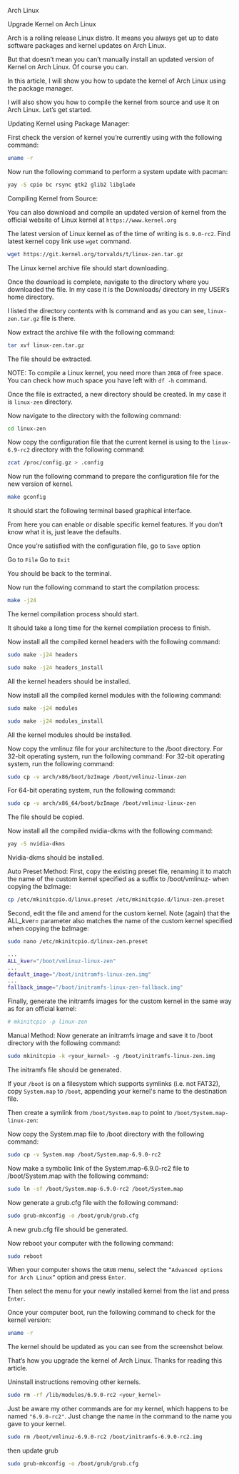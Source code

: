 Arch Linux

Upgrade Kernel on Arch Linux

Arch is a rolling release Linux distro. It means you always get up to date software packages and kernel updates on Arch Linux. 

But that doesn’t mean you can’t manually install an updated version of Kernel on Arch Linux. Of course you can.

In this article, I will show you how to update the kernel of Arch Linux using the package manager. 

I will also show you how to compile the kernel from source and use it on Arch Linux. Let’s get started.

Updating Kernel using Package Manager:

First check the version of kernel you’re currently using with the following command:
```bash
uname -r
```
Now run the following command to perform a system update with pacman:
```bash
yay -S cpio bc rsync gtk2 glib2 libglade
```
Compiling Kernel from Source:

You can also download and compile an updated version of kernel from the official website of Linux kernel at `https://www.kernel.org`

The latest version of Linux kernel as of the time of writing is `6.9.0-rc2`. Find latest kernel copy link use `wget` command.
```bash
wget https://git.kernel.org/torvalds/t/linux-zen.tar.gz
```
The Linux kernel archive file should start downloading.

Once the download is complete, navigate to the directory where you downloaded the file. In my case it is the Downloads/ directory in my USER’s home directory.

I listed the directory contents with ls command and as you can see, `linux-zen.tar.gz` file is there.

Now extract the archive file with the following command:
```bash
tar xvf linux-zen.tar.gz
```
The file should be extracted.

NOTE: To compile a Linux kernel, you need more than `20GB` of free space. You can check how much space you have left with `df -h` command.

Once the file is extracted, a new directory should be created. In my case it is `linux-zen` directory.

Now navigate to the directory with the following command:
```bash
cd linux-zen
```
Now copy the configuration file that the current kernel is using to the `linux-6.9-rc2` directory with the following command:
```bash
zcat /proc/config.gz > .config
```
Now run the following command to prepare the configuration file for the new version of kernel.
```bash
make gconfig
```
It should start the following terminal based graphical interface.

From here you can enable or disable specific kernel features. If you don’t know what it is, just leave the defaults.

Once you’re satisfied with the configuration file, go to `Save` option

Go to `File` Go to `Exit`

You should be back to the terminal.

Now run the following command to start the compilation process:
```bash
make -j24
```
The kernel compilation process should start.

It should take a long time for the kernel compilation process to finish.

Now install all the compiled kernel headers with the following command:
```bash
sudo make -j24 headers
```
```bash
sudo make -j24 headers_install
```
All the kernel headers should be installed.

Now install all the compiled kernel modules with the following command:
```bash
sudo make -j24 modules
```
```bash
sudo make -j24 modules_install
```
All the kernel modules should be installed.

Now copy the vmlinuz file for your architecture to the /boot directory. For 32-bit operating system, run the following command:
For 32-bit operating system, run the following command:
```bash
sudo cp -v arch/x86/boot/bzImage /boot/vmlinuz-linux-zen
```
For 64-bit operating system, run the following command:
```bash
sudo cp -v arch/x86_64/boot/bzImage /boot/vmlinuz-linux-zen
```
The file should be copied.

Now install all the compiled nvidia-dkms with the following command:
```bash
yay -S nvidia-dkms
```
Nvidia-dkms should be installed.

Auto Preset Method:
First, copy the existing preset file, renaming it to match the name of the custom kernel specified as a suffix to /boot/vmlinuz- when copying the bzImage:
```bash
cp /etc/mkinitcpio.d/linux.preset /etc/mkinitcpio.d/linux-zen.preset
```
Second, edit the file and amend for the custom kernel. Note (again) that the ALL_kver= parameter also matches the name of the custom kernel specified when copying the bzImage:
```bash
sudo nano /etc/mkinitcpio.d/linux-zen.preset
```
```bash
...
ALL_kver="/boot/vmlinuz-linux-zen"
...
default_image="/boot/initramfs-linux-zen.img"
...
fallback_image="/boot/initramfs-linux-zen-fallback.img"
```
Finally, generate the initramfs images for the custom kernel in the same way as for an official kernel:
```bash
# mkinitcpio -p linux-zen
```
Manual Method:
Now generate an initramfs image and save it to /boot directory with the following command:
```bash
sudo mkinitcpio -k <your_kernel> -g /boot/initramfs-linux-zen.img
```
The initramfs file should be generated.

If your `/boot` is on a filesystem which supports symlinks (i.e. not FAT32), copy `System.map` to `/boot`, appending your kernel's name to the destination file.

Then create a symlink from `/boot/System.map` to point to `/boot/System.map-linux-zen`:

Now copy the System.map file to /boot directory with the following command:
```bash
sudo cp -v System.map /boot/System.map-6.9.0-rc2
```
Now make a symbolic link of the System.map-6.9.0-rc2 file to /boot/System.map with the following command:
```bash
sudo ln -sf /boot/System.map-6.9.0-rc2 /boot/System.map
```
Now generate a grub.cfg file with the following command:
```bash
sudo grub-mkconfig -o /boot/grub/grub.cfg
```
A new grub.cfg file should be generated.

Now reboot your computer with the following command:
```bash
sudo reboot
```
When your computer shows the `GRUB` menu, select the `“Advanced options for Arch Linux”` option and press `Enter`.

Then select the menu for your newly installed kernel from the list and press `Enter`.

Once your computer boot, run the following command to check for the kernel version:
```bash
uname -r
```
The kernel should be updated as you can see from the screenshot below.

That’s how you upgrade the kernel of Arch Linux. Thanks for reading this article.


Uninstall instructions removing other kernels.
```bash
sudo rm -rf /lib/modules/6.9.0-rc2 <your_kernel>
```
Just be aware my other commands are for my kernel, which happens to be named `"6.9.0-rc2"`. Just change the name in the command to the name you gave to your kernel.
```bash
sudo rm /boot/vmlinuz-6.9.0-rc2 /boot/initramfs-6.9.0-rc2.img
```
then update grub
```bash
sudo grub-mkconfig -o /boot/grub/grub.cfg
```
